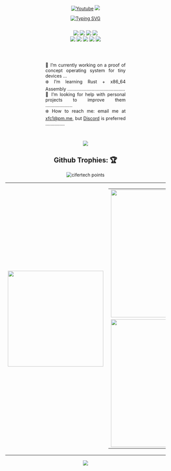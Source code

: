 <p align="center">
    <a href="https://www.youtube.com/channel/UCfhyTQpimu5Bp8Z4Q1rho1A?sub_confirmation=1" alt="Youtube Channel">
        <img alt="Youtube" title="Youtube" src="https://img.shields.io/badge/-Subscribe-red?style=for-the-badge&logo=youtube&logoColor=white" /></a>
    <a href="https://discord.gg/BJtTBNYHpp" alt="Programming and Linux Community">
        <img src="https://img.shields.io/discord/819650821314052106?color=7289DA&labelColor=4a64bd&logo=discord&logoColor=white&style=for-the-badge" /></a>
</p>

<p align="center">
    <a href="https://git.io/typing-svg">
        <img src="https://readme-typing-svg.demolab.com?font=fixed&weight=700&size=35&duration=3000&pause=900&color=6791C9&background=000A0E&center=true&vCenter=true&width=800&height=80&lines=Hi%2C+I'm+cisco.;Low+Level+Programming;Linux+Cybersecurity%2FPentesting" alt="Typing SVG" />
    </a>
</p>

##

<p align="center">
    <img src="https://img.shields.io/badge/DISTRO-Fedora-blue?colorA=151515&colorB=DF5B61&style=for-the-badge" />
    <img src="https://img.shields.io/badge/WM-Hyprland-blue?colorA=151515&colorB=DF5B61&style=for-the-badge" />
    <img src="https://img.shields.io/badge/EDITOR-Neovim-blue?colorA=151515&colorB=DF5B61&style=for-the-badge" />
    <img src="https://img.shields.io/badge/SHELL-ZSH-blue?colorA=151515&colorB=DF5B61&style=for-the-badge" /> <br>
    <img src="https://img.shields.io/badge/LANGUAGE-Rust-blue?colorA=151515&colorB=6791C9&style=for-the-badge" />
    <img src="https://img.shields.io/badge/LANGUAGE-C/C++-blue?colorA=151515&colorB=6791C9&style=for-the-badge" />
    <img src="https://img.shields.io/badge/LANGUAGE-x86 Assembly-blue?colorA=151515&colorB=6791C9&style=for-the-badge" />
    <img src="https://img.shields.io/badge/LANGUAGE-Ruby-blue?colorA=151515&colorB=6791C9&style=for-the-badge" />
    <img src="https://img.shields.io/badge/LANGUAGE-Python-blue?colorA=151515&colorB=6791C9&style=for-the-badge" />
</p>

<br>
<br>

<div align="center">
    <p style="text-align: justify; width: 50%;">
        🔷 I’m currently working on a proof of concept operating system for tiny devices ... <br>
        ❄️ I’m learning Rust + x86_64 Assembly ............................................. <br>
        🔷 I’m looking for help with personal projects to improve them ..................... <br>
        ❄️ How to reach me: email me at <a href = "mailto://xfc1@pm.me">xfc1@pm.me</a>, but <a href="https://discord.com/users/466533081327861770">Discord</a> is preferred ............... <br>
    </p>
</div>

<br>

<p align="center">
     <img src="https://dcbadge.vercel.app/api/shield/466533081327861770" />
</p>

##
<h2 align="center">Github Trophies: 🏆️</h2>

<p align="center">
    <img src="https://github-profile-trophy.vercel.app/?username=xfcasio&theme=onedark&hide_border=true&no-frame=true&row=1&column=5" alt="cifertech points"/>
</p>

<p align="center">
<table align="center" style="border: 0px solid black">
        <td><img width="300px" src="https://github-readme-stats.vercel.app/api/top-langs/?username=xfcasio&theme=react&layout=donut-vertical&exclude_repo=dotfiles&hide_border=true" /></td>
        <td>
            <table style="border: 0px solid black">
                <tr>
                    <td><img width="400px" src="https://github-readme-stats.vercel.app/api?username=xfcasio&show_icons=true&theme=react&hide_border=true" /></td>
                </tr>
                <tr>
                    <td><img width="400px" src="http://github-readme-streak-stats.herokuapp.com?user=xfcasio&theme=react&hide_border=true" /></td>
                </tr>
            </table>
        </td>
</table>
</p>

<p align="center">
  <img src="https://capsule-render.vercel.app/api?type=waving&color=gradient&height=60&section=footer" />
</p>
